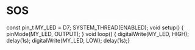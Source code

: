 # SOS
const pin_t MY_LED = D7;
SYSTEM_THREAD(ENABLED);
void setup() {
    pinMode(MY_LED, OUTPUT);
}
void loop() {
    digitalWrite(MY_LED, HIGH);
    delay(1s);
    digitalWrite(MY_LED, LOW);
    delay(1s);}
